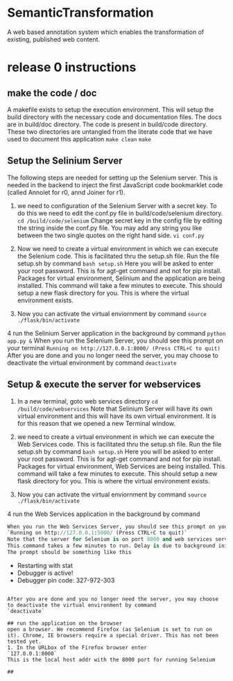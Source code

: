 # SemanticTransformation
A web based annotation system which enables the transformation of existing, published web content. 


# release 0 instructions

## make the code / doc 
A makefile exists to setup the execution environment. This will setup the build directory with the necessary code and documentation files. The docs are in build/doc directory. The code is present in build/code directory. These two directories are untangled from the literate code that we have used to document this application
`make clean`
`make`

## Setup the Selinium Server
The following steps are needed for setting up the Selenium server. This is needed in the backend to inject the first JavaScript code bookmarklet code (called Annolet for r0, annd Joiner for r1). 

1. we need to configuration of the Selenium Server with a secret key. To do this we need to edit the conf.py file in build/code/selenium directory. 
`cd /build/code/selenium`
Change secret key in the config file by editing the string inside the conf.py file. You may add any string you like between the two single quotes on the right hand side.
`vi conf.py`

2. Now we need to create a virtual environment in which we can execute the Selenium code. This is facilitated thru the setup.sh file. Run the file setup.sh by command
`bash setup.sh`
Here you will be asked to enter your root password. This is for agt-get command and not for pip install. Packages for virtual environment, Selinium and the application are being installed. This command will take a few minutes to execute.
This should setup a new flask directory for you. This is where the virtual environment exists.

3. Now you can activate the virtual enviornment by command
`source ./flask/bin/activate`

4 run the Selinium Server application in the background by command
`python app.py &`
When you run the Selenium Server, you should see this prompt on your terminal
`Running on http://127.0.0.1:8000/ (Press CTRL+C to quit)`
After you are done and you no longer need the server, you may choose to deactivate the virtual environment by command
`deactivate`

## Setup & execute the server for webservices

1. In a new terminal, goto web services directory
`cd /build/code/webservices`
Note that Selinium Server will have its own virtual environment and this will have its own virtual environment. It is for this reason that we opened a new Terminal window.

2. we need to create a virtual environment in which we can execute the Web Services code. This is facilitated thru the setup.sh file. Run the file setup.sh by command
`bash setup.sh`
Here you will be asked to enter your root password. This is for agt-get command and not for pip install. Packages for virtual environment, Web Services are being installed. This command will take a few minutes to execute.
This should setup a new flask directory for you. This is where the virtual environment exists.

3. Now you can activate the virtual enviornment by command
`source ./flask/bin/activate`

4 run the Web Services application in the background by command
```python run.py &
When you run the Web Services Server, you should see this prompt on your terminal
`Running on http://127.0.0.1:5000/ (Press CTRL+C to quit)`
Note that the server for Selenium is on port 8000 and web services server is running on port 5000
This command takes a few minutes to run. Delay is due to background initialization of 1000 popular words (which are used for Phonetics Web Service).
The prompt should be something like this
``` 
* Restarting with stat
* Debugger is active!
* Debugger pin code: 327-972-303
```

After you are done and you no longer need the server, you may choose to deactivate the virtual environment by command
`deactivate`

## run the application on the browser
open a browser. We recommend Firefox (as Selenium is set to run on it). Chrome, IE browsers require a special driver. This has not been tested yet.
1. In the URLbox of the Firefox browser enter
`127.0.0.1:8000`
This is the local host addr with the 8000 port for running Selenium

## 


